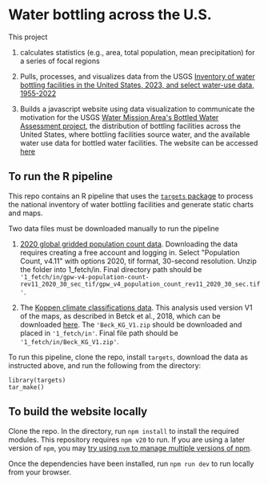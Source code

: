 # Water bottling across the U.S.

This project
1) calculates statistics (e.g., area, total population, mean precipitation) for a series of focal regions

2) Pulls, processes, and visualizes data from the USGS [Inventory of water bottling facilities in the United States, 2023, and select water-use data, 1955-2022](https://www.sciencebase.gov/catalog/item/649d8a39d34ef77fcb03f8a6)

3) Builds a javascript website using data visualization to communicate the motivation for the USGS [Water Mission Area's Bottled Water Assessment project](https://www.usgs.gov/mission-areas/water-resources/science/withdrawals-bottled-water), the distribution of bottling facilities across the United States, where bottling facilities source water, and the available water use data for bottled water facilities. The website can be accessed [here](https://labs.waterdata.usgs.gov/visualizations/bottled-water)

## To run the R pipeline
This repo contains an R pipeline that uses the [`targets` package](https://books.ropensci.org/targets/) to process the national inventory of water bottling facilities and generate static charts and maps.

Two data files must be downloaded manually to run the pipeline
1) [2020 global gridded population count data](https://sedac.ciesin.columbia.edu/data/set/gpw-v4-population-count-rev11/data-download). Downloading the data requires creating a free account and logging in. Select "Population Count, v4.11" with options 2020, tif format, 30-second resolution. Unzip the folder into 1_fetch/in. Final directory path should be `'1_fetch/in/gpw-v4-population-count-rev11_2020_30_sec_tif/gpw_v4_population_count_rev11_2020_30_sec.tif'`.

2) The [Koppen climate classifications data](http://www.gloh2o.org/koppen/). This analysis used version V1 of the maps, as described in Betck et al., 2018, which can be downloaded [here](https://figshare.com/articles/dataset/Present_and_future_K_ppen-Geiger_climate_classification_maps_at_1-km_resolution/6396959/2). The `'Beck_KG_V1.zip` should be downloaded and placed in `'1_fetch/in'`. Final file path should be `'1_fetch/in/Beck_KG_V1.zip'`.

To run this pipeline, clone the repo, install `targets`, download the data as instructed above, and run the following from the directory:
```
library(targets)
tar_make()
```

## To build the website locally
Clone the repo. In the directory, run `npm install` to install the required modules. This repository requires `npm v20` to run. If you are using a later version of `npm`, you may [try using `nvm` to manage multiple versions of npm](https://betterprogramming.pub/how-to-change-node-js-version-between-projects-using-nvm-3ad2416bda7e).

Once the dependencies have been installed, run `npm run dev` to run locally from your browser.
